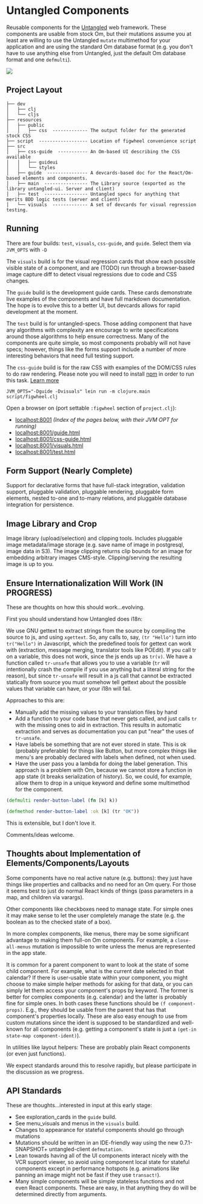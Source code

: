 # Untangled Components

Reusable components for the [Untangled](http://untangled-web.github.io/untangled/) web framework. These components are
usable from stock Om, but their mutations assume you at least are willing to use the Untangled `mutate` multimethod for
your application and are using the standard Om database format (e.g. you don't have to use anything else from Untangled,
just the default Om database format and one `defmulti`).

![](https://clojars.org/AlloyCSS/untangled-components/latest-version.svg)

## Project Layout

```
├── dev
│   ├── clj
│   └── cljs
├── resources
│   ├── public
│   │   ├── css  ------------- The output folder for the generated stock CSS
├── script  ------------------ Location of figwheel convenience script
├── src
│   ├── css-guide  ----------- An Om-based UI describing the CSS available
│   │   ├── guideui
│   │   └── styles
│   ├── guide  --------------- A devcards-based doc for the React/Om-based elements and components. 
│   ├── main  ---------------- The Library source (exported as the library untangled-ui. Server and client)
│   ├── test  ---------------- Untangled specs for anything that merits BDD logic tests (server and client)
│   └── visuals  ------------- A set of devcards for visual regression testing.
```

## Running

There are four builds: `test`, `visuals`, `css-guide`, and `guide`. Select them via `JVM_OPTS` with `-D`

The `visuals` build is for the visual regression cards that show each possible visible state of a component, and are
(TODO) run through a browser-based image capture diff to detect visual regressions due to code and CSS changes.

The `guide` build is the development guide cards. These cards demonstrate live examples of the components and have full
markdown documentation. The hope is to evolve this to a better UI, but devcards allows for rapid development at the 
moment.

The `test` build is for untangled-specs. Those adding component that have any algorithms with complexity are encourage to
write specifications around those algorithms to help ensure correctness. Many of the components are quite simple, so
most components probably will not have specs; however, things like the forms support include a number of more interesting
behaviors that need full testing support.

The `css-guide` build is for the raw CSS with examples of the DOM/CSS rules to do raw rendering. Please note you will
need to install [npm](https://www.npmjs.org/package/npm) in order to run this task. [Learn more](README-css.md)

```
JVM_OPTS="-Dguide -Dvisuals" lein run -m clojure.main script/figwheel.clj
```

Open a browser on (port settable `:figwheel` section of `project.clj`):

- [localhost:8001](http://localhost:8001/) *(Index of the pages below, with their JVM OPT for running)*
- [localhost:8001/guide.html](http://localhost:8001/guide.html)
- [localhost:8001/css-guide.html](http://localhost:8001/css-guide.html)
- [localhost:8001/visuals.html](http://localhost:8001/visuals.html)
- [localhost:8001/test.html](http://localhost:8001/test.html)

## Form Support (Nearly Complete)

Support for declarative forms that have full-stack integration, validation
support, pluggable validation, pluggable rendering, pluggable form elements, 
nested to-one and to-many relations, and pluggable database integration for
persistence.

## Image Library and Crop

Image library (upload/selection) and clipping tools. Includes pluggable
image metadata/image storage (e.g. save name of image in postgresql, image
data in S3). The image clipping returns clip bounds for an image for 
embedding arbitrary images CMS-style. Clipping/serving the resulting
image is up to you.

## Ensure Internationalization Will Work (IN PROGRESS)

These are thoughts on how this should work...evolving.

First you should understand how Untangled does i18n:

We use GNU gettext to extract strings from the source by compiling the source to js, and using `xgettext`. So, any
calls to, say, `(tr "Hello")` turn into `tr("Hello")` in Javascript, which the predefined tools for gettext can work with
(extraction, message merging, translator tools like POEdit). If you call tr on a variable, this does not work, since the
js ends up as `tr(v)`. We have a function called `tr-unsafe` that allows you to use a variable (`tr` will intentionally
crash the compile if you use anything but a literal string for the reason), but since `tr-unsafe` will result in a js call that 
cannot be extracted statically from source you must somehow tell gettext about the possible values that variable can have, 
or your i18n will fail.

Approaches to this are:
- Manually add the missing values to your translation files by hand
- Add a function to your code base that never gets called, and just calls `tr` with the missing ones to aid in extraction.
This results in automatic extraction and serves as documentation you can put "near" the uses of `tr-unsafe`. 
- Have labels be something that are not ever stored in state. This is ok (probably preferable) for things like Button, 
but more complex things like menu's are probably declared with labels when defined, not when used.
- Have the user pass you a lambda for doing the label generation. This approach is a problem with Om, because we cannot 
store a function in app state (it breaks serialization of history). So,
we could, for example, allow them to drop in a unique keyword and define some multimethod for the component.

```clj
(defmulti render-button-label (fn [k] k))

(defmethod render-button-label :ok [k] (tr "OK"))
```

This is extensible, but I don't love it.

Comments/ideas welcome.

## Thoughts about Implementation of Elements/Components/Layouts

Some components have no real active nature (e.g. buttons): they just have things like properties and callbacks and no need 
for an Om query. For those it seems best to just do normal React kinds of things (pass parameters in a map, and children 
via varargs).

Other components like checkboxes need to manage state. For simple ones it may make sense to let the user completely manage
the state (e.g. the boolean as to the checked state of a box). 

In more complex components, like menus, there may be some significant advantage
to making them full-on Om components. For example, a `close-all-menus` mutation is impossible to write unless the menus 
are represented in the app state.

It is common for a parent component to want to look at the state of some child component. For example, what is the current
date selected in that calendar? If there is user-usable state within your component, you might choose to make simple helper
methods for asking for that data, or you can simply let them access your component's props by keyword. The former is better
for complex components (e.g. calendar) and the latter is probably fine for simple ones. In both cases these functions
should be `(f component-props)`. E.g., they should be usable from the parent that has that component's properties locally. These
are also easy enough to use from custom mutations since the ident is supposed to be standardized and well-known for all
components (e.g. getting a component's state is just a `(get-in state-map component-ident)`).

In utilities like layout helpers: These are probably plain React components (or even just functions).

We expect standards around this to resolve rapidly, but please participate in the discussion as we progress.


## API Standards

These are thoughts...interested in input at this early stage:

- See exploration_cards in the `guide` build.
- See menu_visuals and menus in the `visuals` build.
- Changes to appearance for stateful components should go through mutations
- Mutations should be written in an IDE-friendly way using the new 0.7.1-SNAPSHOT+ untangled-client `defmutation`.
- Lean towards having all of the UI components interact nicely with the VCR support viewer, so avoid using component
local state for stateful components except in performance hotspots (e.g. animations like panning an image might not be fast if they use 
`transact!`). 
- Many simple components will be simple stateless functions and not even React components. These are easy, in that anything
they do will be determined directly from arguments.
